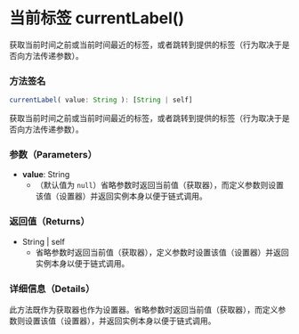 # 当前标签 currentLabel()

获取当前时间之前或当前时间最近的标签，或者跳转到提供的标签（行为取决于是否向方法传递参数）。

### 方法签名

```typescript
currentLabel( value: String ): [String | self]
```

获取当前时间之前或当前时间最近的标签，或者跳转到提供的标签（行为取决于是否向方法传递参数）。

### 参数（Parameters）

- **value**: String
  - （默认值为 `null`）省略参数时返回当前值（获取器），而定义参数则设置该值（设置器）并返回实例本身以便于链式调用。

### 返回值（Returns）

- String | self
  - 省略参数时返回当前值（获取器），定义参数时设置该值（设置器）并返回实例本身以便于链式调用。

### 详细信息（Details）

此方法既作为获取器也作为设置器。省略参数时返回当前值（获取器），而定义参数则设置该值（设置器），并返回实例本身以便于链式调用。
